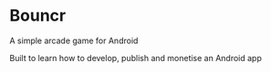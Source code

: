 # Bouncr

A simple arcade game for Android

Built to learn how to develop, publish and monetise an Android app
